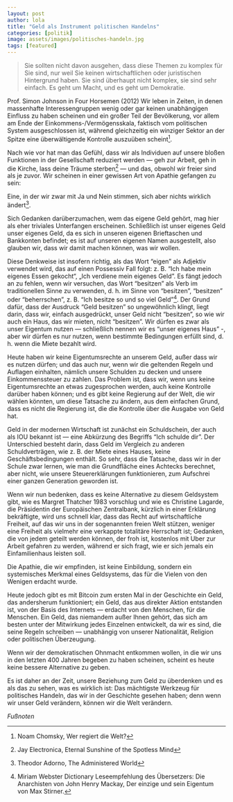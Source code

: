 ```yaml
---
layout: post
author: lola
title: "Geld als Instrument politischen Handelns"
categories: [politik]
image: assets/images/politisches-handeln.jpg
tags: [featured]
---
```


> Sie sollten nicht davon ausgehen, dass diese Themen zu komplex für Sie sind, nur weil Sie keinen wirtschaftlichen oder juristischen Hintergrund haben. Sie sind überhaupt nicht komplex, sie sind sehr einfach. Es geht um Macht, und es geht um Demokratie.

Prof. Simon Johnson in Four Horsemen (2012)
Wir leben in Zeiten, in denen massenhafte Interessengruppen wenig oder gar keinen unabhängigen Einfluss zu haben scheinen und ein großer Teil der Bevölkerung, vor allem am Ende der Einkommens-/Vermögensskala, faktisch vom politischen System ausgeschlossen ist, während gleichzeitig ein winziger Sektor an der Spitze eine überwältigende Kontrolle auszuüben scheint[^1].

Nach wie vor hat man das Gefühl, dass wir als Individuen auf unsere bloßen Funktionen in der Gesellschaft reduziert werden — geh zur Arbeit, geh in die Kirche, lass deine Träume sterben[^2] — und das, obwohl wir freier sind als je zuvor. Wir scheinen in einer gewissen Art von Apathie gefangen zu sein:

Eine, in der wir zwar mit Ja und Nein stimmen, sich aber nichts wirklich ändert[^3].

Sich Gedanken darüberzumachen, wem das eigene Geld gehört, mag hier als eher triviales Unterfangen erscheinen. Schließlich ist unser eigenes Geld unser eigenes Geld, da es sich in unseren eigenen Brieftaschen und Bankkonten befindet; es ist auf unseren eigenen Namen ausgestellt, also glauben wir, dass wir damit machen können, was wir wollen.

Diese Denkweise ist insofern richtig, als das Wort “eigen” als Adjektiv verwendet wird, das auf einen Possessiv Fall folgt: z. B. “Ich habe mein eigenes Essen gekocht“, „Ich verdiene mein eigenes Geld”. Es fängt jedoch an zu fehlen, wenn wir versuchen, das Wort “besitzen” als Verb im traditionellen Sinne zu verwenden, d. h. im Sinne von “besitzen”, “besitzen” oder “beherrschen”, z. B. “Ich besitze so und so viel Geld”[^4]. Der Grund dafür, dass der Ausdruck “Geld besitzen” so ungewöhnlich klingt, liegt darin, dass wir, einfach ausgedrückt, unser Geld nicht “besitzen”, so wie wir auch ein Haus, das wir mieten, nicht “besitzen”. Wir dürfen es zwar als unser Eigentum nutzen — schließlich nennen wir es “unser eigenes Haus” -, aber wir dürfen es nur nutzen, wenn bestimmte Bedingungen erfüllt sind, d. h. wenn die Miete bezahlt wird.

Heute haben wir keine Eigentumsrechte an unserem Geld, außer dass wir es nutzen dürfen; und das auch nur, wenn wir die geltenden Regeln und Auflagen einhalten, nämlich unsere Schulden zu decken und unsere Einkommenssteuer zu zahlen. Das Problem ist, dass wir, wenn uns keine Eigentumsrechte an etwas zugesprochen werden, auch keine Kontrolle darüber haben können; und es gibt keine Regierung auf der Welt, die wir wählen könnten, um diese Tatsache zu ändern, aus dem einfachen Grund, dass es nicht die Regierung ist, die die Kontrolle über die Ausgabe von Geld hat.

Geld in der modernen Wirtschaft ist zunächst ein Schuldschein, der auch als IOU bekannt ist — eine Abkürzung des Begriffs “Ich schulde dir”. Der Unterschied besteht darin, dass Geld im Vergleich zu anderen Schuldverträgen, wie z. B. der Miete eines Hauses, keine Geschäftsbedingungen enthält. So sehr, dass die Tatsache, dass wir in der Schule zwar lernen, wie man die Grundfläche eines Achtecks berechnet, aber nicht, wie unsere Steuererklärungen funktionieren, zum Aufschrei einer ganzen Generation geworden ist.

Wenn wir nun bedenken, dass es keine Alternative zu diesem Geldsystem gibt, wie es Margret Thatcher 1983 vorschlug und wie es Christine Lagarde, die Präsidentin der Europäischen Zentralbank, kürzlich in einer Erklärung bekräftigte, wird uns schnell klar, dass das Recht auf wirtschaftliche Freiheit, auf das wir uns in der sogenannten freien Welt stützen, weniger eine Freiheit als vielmehr eine verkappte totalitäre Herrschaft ist; Gedanken, die von jedem geteilt werden können, der froh ist, kostenlos mit Uber zur Arbeit gefahren zu werden, während er sich fragt, wie er sich jemals ein Einfamilienhaus leisten soll.

Die Apathie, die wir empfinden, ist keine Einbildung, sondern ein systemisches Merkmal eines Geldsystems, das für die Vielen von den Wenigen erdacht wurde.

Heute jedoch gibt es mit Bitcoin zum ersten Mal in der Geschichte ein Geld, das andersherum funktioniert; ein Geld, das aus direkter Aktion entstanden ist, von der Basis des Internets — erdacht von den Menschen, für die Menschen. Ein Geld, das niemandem außer Ihnen gehört, das sich am besten unter der Mitwirkung jedes Einzelnen entwickelt, da wir es sind, die seine Regeln schreiben — unabhängig von unserer Nationalität, Religion oder politischen Überzeugung.

Wenn wir der demokratischen Ohnmacht entkommen wollen, in die wir uns in den letzten 400 Jahren begeben zu haben scheinen, scheint es heute keine bessere Alternative zu geben.

Es ist daher an der Zeit, unsere Beziehung zum Geld zu überdenken und es als das zu sehen, was es wirklich ist: Das mächtigste Werkzeug für politisches Handeln, das wir in der Geschichte gesehen haben; denn wenn wir unser Geld verändern, können wir die Welt verändern.

_Fußnoten_

[^1]: Noam Chomsky, Wer regiert die Welt?
[^2]: Jay Electronica, Eternal Sunshine of the Spotless Mind
[^3]: Theodor Adorno, The Administered World
[^4]:
    Miriam Webster Dictionary
    Leseempfehlung des Übersetzers: Die Anarchisten von John Henry Mackay, Der einzige und sein Eigentum von Max Stirner.
